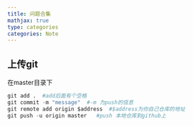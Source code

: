 ```yaml
---
title: 问题合集
mathjax: true
type: categories
categories: Note
---
```


## 上传git

在master目录下

~~~python
git add .  #add后面有个空格
git commit -m "message"  #-m 为push的信息
git remote add origin $address  #$address为你自己仓库的地址
git push -u origin master   #push 本地仓库到github上
~~~

